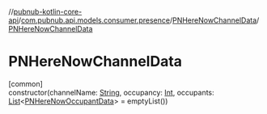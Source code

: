 //[pubnub-kotlin-core-api](../../../index.md)/[com.pubnub.api.models.consumer.presence](../index.md)/[PNHereNowChannelData](index.md)/[PNHereNowChannelData](-p-n-here-now-channel-data.md)

# PNHereNowChannelData

[common]\
constructor(channelName: [String](https://kotlinlang.org/api/latest/jvm/stdlib/kotlin/-string/index.html), occupancy: [Int](https://kotlinlang.org/api/latest/jvm/stdlib/kotlin/-int/index.html), occupants: [List](https://kotlinlang.org/api/latest/jvm/stdlib/kotlin.collections/-list/index.html)&lt;[PNHereNowOccupantData](../-p-n-here-now-occupant-data/index.md)&gt; = emptyList())
